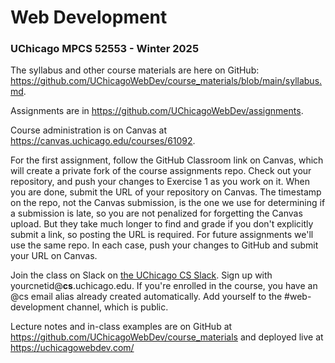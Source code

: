 # Web Development
### UChicago MPCS 52553 - Winter 2025

The syllabus and other course materials are here on GitHub: https://github.com/UChicagoWebDev/course_materials/blob/main/syllabus.md.

Assignments are in https://github.com/UChicagoWebDev/assignments.

Course administration is on Canvas at https://canvas.uchicago.edu/courses/61092.

For the first assignment, follow the GitHub Classroom link on Canvas, which will create a private fork of the course assignments repo. Check out your repository, and push your changes to Exercise 1 as you work on it. When you are done, submit the URL of your repository on Canvas. The timestamp on the repo, not the Canvas submission, is the one we use for determining if a submission is late, so you are not penalized for forgetting the Canvas upload. But they take much longer to find and grade if you  don't explicitly submit a link, so posting the URL is required. For future assignments we'll use the same repo. In each case, push your changes to GitHub and submit your URL on Canvas.

Join the class on Slack on [the UChicago CS Slack](https://cs-uchicago.slack.com). Sign up with yourcnetid@**cs**.uchicago.edu. If you're enrolled in the course, you have an @cs email alias already created automatically. Add yourself to the #web-development channel, which is public.

Lecture notes and in-class examples are on GitHub at https://github.com/UChicagoWebDev/course_materials and deployed live at https://uchicagowebdev.com/
